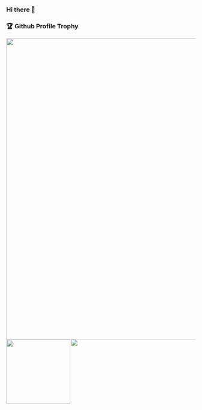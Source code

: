 ### Hi there 👋

### 🏆 Github Profile Trophy
<img width=800 src="https://github-profile-trophy.vercel.app/?username=Wilkware&column=8&margin-w=30"/>
<div>
  <img height="170" align="left" src="https://github-readme-stats.vercel.app/api?username=Wilkware&count_private=true&include_all_commits=true" />
  <img src="https://github-readme-stats.vercel.app/api/top-langs/?username=Wilkware&layout=compact" />
</div>

<!--
**Wilkware/Wilkware** is a ✨ _special_ ✨ repository because its `README.md` (this file) appears on your GitHub profile.

Here are some ideas to get you started:

- 🔭 I’m currently working on ...
- 🌱 I’m currently learning ...
- 👯 I’m looking to collaborate on ...
- 🤔 I’m looking for help with ...
- 💬 Ask me about ...
- 📫 How to reach me: ...
- 😄 Pronouns: ...
- ⚡ Fun fact: ...
-->
